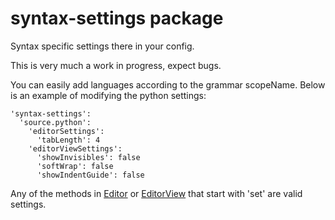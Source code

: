 # syntax-settings package

Syntax specific settings there in your config.

This is very much a work in progress, expect bugs.

You can easily add languages according to the grammar scopeName. Below is an example of modifying the python settings:

```
'syntax-settings':
  'source.python':
    'editorSettings':
      'tabLength': 4
    'editorViewSettings':
      'showInvisibles': false
      'softWrap': false
      'showIndentGuide': false
```

Any of the methods in [Editor](https://atom.io/docs/api/v0.69.0/api/) or [EditorView](https://atom.io/docs/api/v0.69.0/api/) that start with 'set' are valid settings.
